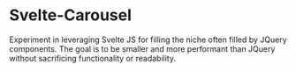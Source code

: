 # Svelte-Carousel
Experiment in leveraging Svelte JS for filling the niche often filled by JQuery components. The goal is to be smaller and more performant than JQuery without sacrificing functionality or readability. 

